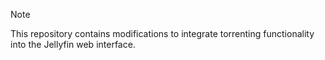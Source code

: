
> [!NOTE]
> This repository contains modifications to integrate torrenting functionality into the Jellyfin web interface.



